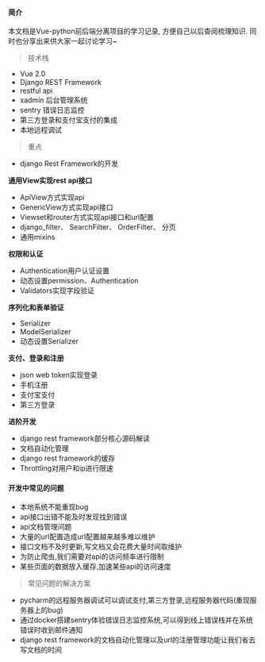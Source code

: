 #### 简介

本文档是Vue-python前后端分离项目的学习记录, 方便自己以后查阅梳理知识. 同时也分享出来供大家一起讨论学习~

> 技术栈

- Vue 2.0
- Django REST Framework
- restful api
- xadmin 后台管理系统
- sentry 错误日志监控
- 第三方登录和支付宝支付的集成
- 本地远程调试

> 重点

- django Rest Framework的开发

**通用View实现rest api接口**
- ApiView方式实现api
- GenericView方式实现api接口
- Viewset和router方式实现api接口和url配置
- django_filter、 SearchFilter、 OrderFilter、 分页
- 通用mixins

**权限和认证**
- Authentication用户认证设置
- 动态设置permission、Authentication
- Validators实现字段验证

**序列化和表单验证**
- Serializer
- ModelSerializer
- 动态设置Serializer

**支付、登录和注册**
- json web token实现登录
- 手机注册
- 支付宝支付
- 第三方登录

**进阶开发**
- django rest framework部分核心源码解读
- 文档自动化管理
- django rest framework的缓存
- Throttling对用户和ip进行限速

#### 开发中常见的问题
- 本地系统不能重现bug
- api接口出错不能及时发现找到错误
- api文档管理问题
- 大量的url配置造成url配置越来越多难以维护
- 接口文档不及时更新,写文档又会花费大量时间取维护
- 为防止爬虫,我们需要对api的访问频率进行限制
- 某些页面的数据放入缓存,加速某些api的访问速度

> 常见问题的解决方案

- pycharm的远程服务器调试可以调试支付,第三方登录,远程服务器代码(重现服务器上的bug)
- 通过docker搭建sentry体验错误日志监控系统,可以得到线上错误栈并在系统错误时收到邮件通知
- django rest framework的文档自动化管理以及url的注册管理功能让我们省去写文档的时间